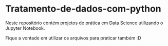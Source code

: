 # Tratamento-de-dados-com-python

Neste repositório contém projetos de prática em Data Science utilizando o Jupyter Notebook.

Fique a vontade em utilizar os arquivos para praticar também :D
